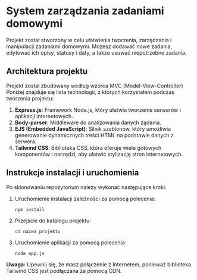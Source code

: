 # System zarządzania zadaniami domowymi

Projekt został stworzony w celu ułatwienia tworzenia, zarządzania i manipulacji zadaniami domowymi. Możesz dodawać nowe zadania, edytować ich opisy, statusy i daty, a także usuwać niepotrzebne zadania.

## Architektura projektu

Projekt został zbudowany według wzorca MVC (Model-View-Controller) Poniżej znajduje się lista technologii, z których korzystałem podczas tworzenia projektu:

1. **Express.js**: Framework Node.js, który ułatwia tworzenie serwerów i aplikacji internetowych.
2. **Body-parser**: Middleware do analizowania danych żądania.
3. **EJS (Embedded JavaScript)**: Silnik szablonów, który umożliwia generowanie dynamicznych treści HTML na podstawie danych z serwera.
4. **Tailwind CSS**: Biblioteka CSS, która oferuje wiele gotowych komponentów i narzędzi, aby ułatwić stylizację stron internetowych.

## Instrukcje instalacji i uruchomienia

Po sklonowaniu repozytorium należy wykonać następujące kroki:

1. Uruchomienie instalacji zależności za pomocą polecenia:
    ```
    npm install
    ```

2. Przejście do katalogu projektu:
    ```
    cd nazwa_projektu
    ```

3. Uruchomienie aplikacji za pomocą polecenia:
    ```
    node app.js
    ```

**Uwaga:** Upewnij się, że masz połączenie z Internetem, ponieważ biblioteka Tailwind CSS jest podłączana za pomocą CDN.
